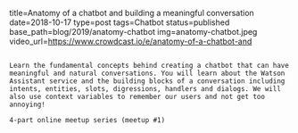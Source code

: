 title=Anatomy of a chatbot and building a meaningful conversation
date=2018-10-17
type=post
tags=Chatbot
status=published
base_path=blog/2019/anatomy-chatbot
img=anatomy-chatbot.jpeg
video_url=https://www.crowdcast.io/e/anatomy-of-a-chatbot-and
~~~~~~

Learn the fundamental concepts behind creating a chatbot that can have meaningful and natural conversations. You will learn about the Watson Assistant service and the building blocks of a conversation including intents, entities, slots, digressions, handlers and dialogs. We will also use context variables to remember our users and not get too annoying!

4-part online meetup series (meetup #1)

